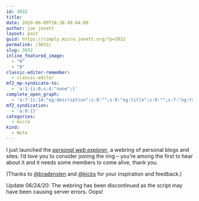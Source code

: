```yaml
---
id: 3032
title: 
date: 2020-06-09T18:38:49-04:00
author: joe jenett
layout: post
guid: https://simply.micro.jenett.org/?p=3032
permalink: /3032/
slug: 3032
inline_featured_image:
  - "0"
  - "0"
classic-editor-remember:
  - classic-editor
mf2_mp-syndicate-to:
  - 'a:1:{i:0;s:4:"none";}'
complete_open_graph:
  - 'a:7:{s:14:"og:description";s:0:"";s:8:"og:title";s:0:"";s:7:"og:type";s:0:"";s:12:"twitter:card";s:7:"summary";s:15:"twitter:creator";s:0:"";s:19:"twitter:description";s:0:"";s:8:"og:image";s:0:"";}'
mf2_syndication:
  - 'a:0:{}'
categories:
  - micro
kind:
  - Note
---
```

<p>I just launched the <a title="i.webthings’ personal web explorer" href="https://iwebthings.joejenett.com/ring/"><em>personal web explorer</em></a>, a webring of personal blogs and sites. I’d love you to consider joining the ring – you’re among the first to hear about it and it needs some members to come alive, thank you.</p>
<p>(Thanks to <a href="https://micro.blog/bradenslen" title="">@bradenslen</a> and <a href="https://micro.blog/kicks" title="">@kicks</a> for your inspiration and feedback.)</p>
<p>Update 06/24/20: The webring has been discontinued as the script may have been causing server errors. Oops!</p>
